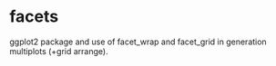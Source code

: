 # facets
ggplot2 package and use of facet_wrap and facet_grid in generation multiplots (+grid arrange).
